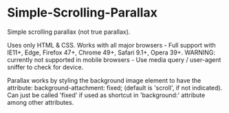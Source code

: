 # Simple-Scrolling-Parallax
Simple scrolling parallax (not true parallax). 

Uses only HTML &amp; CSS. Works with all major browsers - Full support with IE11+, Edge, Firefox 47+, Chrome 49+, Safari 9.1+, Opera 39+. WARNING: currently not supported in mobile browsers - Use media query / user-agent sniffer to check for device.

Parallax works by styling the background image element to have the attribute: background-attachment: fixed; (default is 'scroll', if not indicated). Can just be called 'fixed' if used as shortcut in 'background:' attribute among other attributes.
